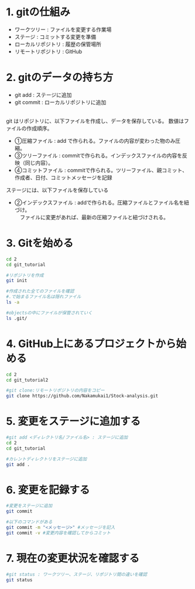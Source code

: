 # 1. gitの仕組み
* ワークツリー : ファイルを変更する作業場
* ステージ : コミットする変更を準備
* ローカルリポジトリ : 履歴の保管場所
* リモートリポジトリ : GitHub

# 2. gitのデータの持ち方
* git add : ステージに追加
* git commit : ローカルリポジトリに追加

<br>
git はリポジトリに、以下ファイルを作成し、データを保存している。
数値はファイルの作成順序。

* ①圧縮ファイル : add で作られる。ファイルの内容が変わった物のみ圧縮。
* ③ツリーファイル : commitで作られる。インデックスファイルの内容を反映（同じ内容）。
* ④コミットファイル : commitで作られる。ツリーファイル、親コミット、作成者、日付、コミットメッセージを記録

ステージには、以下ファイルを保存している
* ②インデックスファイル : addで作られる。圧縮ファイルとファイル名を紐づけ。  
　ファイルに変更があれば、最新の圧縮ファイルと紐づけされる。

# 3. Gitを始める

```sh
cd 2
cd git_tutorial

#リポジトリを作成
git init 

#作成された全てのファイルを確認
#.で始まるファイル名は隠れファイル
ls -a

#objectsの中にファイルが保管されていく
ls .git/

```

# 4. GitHub上にあるプロジェクトから始める
```sh
cd 2
cd git_tutorial2

#git clone:リモートリポジトリの内容をコピー
git clone https://github.com/Nakamukai1/Stock-analysis.git
```

# 5. 変更をステージに追加する

```sh
#git add <ディレクトリ名/ファイル名> : ステージに追加
cd 2
cd git_tutorial

#カレントディレクトリをステージに追加
git add .
```

# 6. 変更を記録する

```sh
#変更をステージに追加
git commit

#以下のコマンドがある
git commit -m "<メッセージ>" #メッセージを記入
git commit -v #変更内容を確認してからコミット
```

# 7. 現在の変更状況を確認する
```sh
#git status : ワークツリー、ステージ、リポジトリ間の違いを確認
git status
```